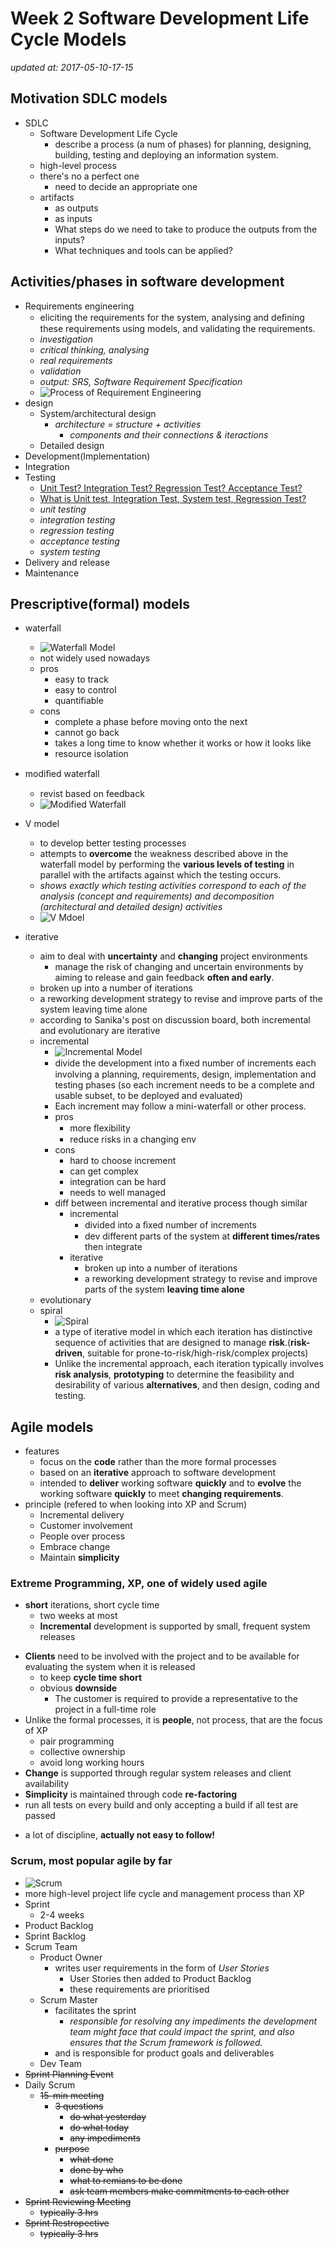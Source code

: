 # Week 2  Software Development Life Cycle Models

_updated at: 2017-05-10-17-15_

## Motivation SDLC models
+ SDLC
    + Software Development Life Cycle
        * describe a process (a num of phases) for planning, designing, building, testing and deploying an information system.
    + high-level process
    + there's no a perfect one
        * need to decide an appropriate one
    + artifacts
        * as outputs
        * as inputs
        * What steps do we need to take to produce the outputs from the inputs? 
        * What techniques and tools can be applied? 

## Activities/phases in software development
+ Requirements engineering
    * eliciting the requirements for the system, analysing and deﬁning these requirements using models, and validating the requirements.
    * _investigation_
    * _critical thinking, analysing_
    * _real requirements_
    * _validation_
    * _output: SRS, Software Requirement Specification_
    * ![Process of Requirement Engineering](./pics/process-of-req-eng.png)
+ design
    * System/architectural design
        - _architecture = structure + activities_
            - _components and their connections & iteractions_
    * Detailed design
+ Development(Implementation)
+ Integration
+ Testing
    + [Unit Test? Integration Test? Regression Test? Acceptance Test?](http://stackoverflow.com/questions/7672511/unit-test-integration-test-regression-test-acceptance-test)
    + [What is Unit test, Integration Test, System test, Regression Test?](http://stackoverflow.com/questions/520064/what-is-unit-test-integration-test-smoke-test-regression-test)
    * _unit testing_
    * _integration testing_
    * _regression testing_
    * _acceptance testing_
    * _system testing_
+ Delivery and release
+ Maintenance

## Prescriptive(formal) models
+ waterfall
    * ![Waterfall Model](./pics/waterfall.png)
    * not widely used nowadays
    * pros
        - easy to track 
        - easy to control
        - quantifiable
    * cons
        - complete a phase before moving onto the next
        - cannot go back
        - takes a long time to know whether it works or how it looks like
        - resource isolation
+ modiﬁed waterfall
    * revist based on feedback
    * ![Modified Waterfall](./pics/mdf-waterfall.png)
+ V model
    + to develop better testing processes
    * attempts to __overcome__ the weakness described above in the waterfall model by performing the __various levels of testing__ in parallel with the artifacts against which the testing occurs.
    * _shows exactly which testing activities correspond to each of the analysis (concept and requirements) and decomposition (architectural and detailed design) activities_
    * ![V Mdoel](./pics/v-model.png)
+ iterative
    * aim to deal with __uncertainty__ and __changing__ project environments
        - manage the risk of changing and uncertain environments by aiming to release and gain feedback __often and early__. 
    * broken up into a number of iterations
    * a reworking development strategy to revise and improve parts of the system leaving time alone
    + according to Sanika's post on discussion board, both incremental and evolutionary are iterative
    * incremental
        - ![Incremental Model](./pics/incremental.png)
        - divide the development into a ﬁxed number of increments each involving a planning, requirements, design, implementation and testing phases (so each increment needs to be a complete and usable subset, to be deployed and evaluated)
        - Each increment may follow a mini-waterfall or other process.
        - pros
            + more ﬂexibility
            + reduce risks in a changing env
        - cons
            + hard to choose increment
            + can get complex
            + integration can be hard
            + needs to well managed
        - diff between incremental and iterative process though similar
            + incremental
                * divided into a ﬁxed number of increments
                * dev different parts of the system at __different times/rates__ then integrate
            + iterative
                * broken up into a number of iterations
                * a reworking development strategy to revise and improve parts of the system __leaving time alone__

    + evolutionary
    * spiral
        - ![Spiral](./pics/spiral.png)
        - a type of iterative model in which each iteration has distinctive sequence of activities that are designed to manage __risk__.(__risk-driven__, suitable for prone-to-risk/high-risk/complex projects)
        - Unlike the incremental approach, each iteration typically involves __risk analysis__, __prototyping__ to determine the feasibility and desirability of various __alternatives__, and then design, coding and testing.


## Agile models
+ features
    * focus on the __code__ rather than the more formal processes
    * based on an __iterative__ approach to software development
    * intended to __deliver__ working software __quickly__ and to __evolve__ the working software __quickly__ to meet __changing requirements__.
+ principle (refered to when looking into XP and Scrum)
    + Incremental delivery
    + Customer involvement
    + People over process
    + Embrace change
    + Maintain __simplicity__


### Extreme Programming, XP, one of widely used agile
+ __short__ iterations, short cycle time
    + two weeks at most
    - __Incremental__ development is supported by small, frequent system releases
- __Clients__ need to be involved with the project and to be available for evaluating the system when it is released
    + to keep __cycle time short__
    + obvious __downside__
        * The customer is required to provide a representative to the project in a full-time role
- Unlike the formal processes, it is __people__, not process, that are the focus of XP
    + pair programming
    + collective ownership
    + avoid long working hours
- __Change__ is supported through regular system releases and client availability
- __Simplicity__ is maintained through code __re-factoring__
- run all tests on every build and only accepting a build if all test are passed
* a lot of discipline, __actually not easy to follow!__



### Scrum, most popular agile by far
+ ![Scrum](./pics/scrum.png)
+ more high-level project life cycle and management process than XP
+ Sprint
    * 2-4 weeks
+ Product Backlog
+ Sprint Backlog
+ Scrum Team
    + Product Owner
        * writes user requirements in the form of _User Stories_
            - User Stories then added to Product Backlog
            - these requirements are prioritised
    + Scrum Master
        * facilitates the sprint
            - _responsible for resolving any impediments the development team might face that could impact the sprint, and also ensures that the Scrum framework is followed._
        * and is responsible for product goals and deliverables
    + Dev Team
+ ~~Sprint Planning Event~~
+ Daily Scrum
    * ~~15-min meeting~~
        - ~~3 questions~~
            + ~~do what yesterday~~
            + ~~do what today~~
            + ~~any impediments~~
        - ~~purpose~~
            + ~~what done~~
            + ~~done by who~~
            + ~~what to remians to be done~~
            + ~~ask team members make commitments to each other~~ 
+ ~~Sprint Reviewing Meeting~~
    * ~~typically 3 hrs~~
+ ~~Sprint Restropective~~
    * ~~typically 3 hrs~~
